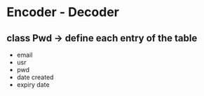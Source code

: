 # Encoder - Decoder

## class Pwd -> define each entry of the table
- email
- usr
- pwd
- date created
- expiry date

